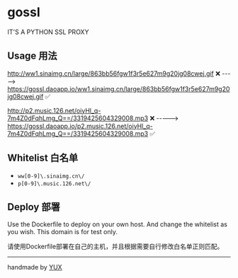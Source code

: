 # gossl
IT'S A PYTHON SSL PROXY  

## Usage 用法
http://ww1.sinaimg.cn/large/863bb56fgw1f3r5e627m9g20jg08cwej.gif ❌
----->
https://gossl.daoapp.io/ww1.sinaimg.cn/large/863bb56fgw1f3r5e627m9g20jg08cwej.gif ✅


http://p2.music.126.net/oiyHl_q-7m4Z0dFqhLmg_Q==/3319425604329008.mp3 ❌
----->
https://gossl.daoapp.io/p2.music.126.net/oiyHl_q-7m4Z0dFqhLmg_Q==/3319425604329008.mp3 ✅

## Whitelist 白名单
- `ww[0-9]\.sinaimg.cn\/`
- `p[0-9]\.music.126.net\/`

## Deploy 部署
Use the Dockerfile to deploy on your own host. And change the whitelist as you wish. This domain is for test only.

请使用Dockerfile部署在自己的主机，并且根据需要自行修改白名单正则匹配。
****

handmade by [YUX](https://yux.io)
